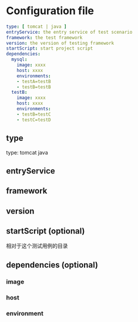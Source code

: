 # Configuration file

```yaml
type: [ tomcat | java ]
entryService: the entry service of test scenario
framework: the test framework
version: the version of testing framework
startScript: start project script
dependencies:
  mysql:
    image: xxxx
    host: xxxx
    environments:
    - testA=testB
    - testB=testB
  testB:
    image: xxxx
    host: xxxx
    environments:
    - testB=testC
    - testC=testD
```

## type

type:  tomcat   java

## entryService

## framework

## version

## startScript (optional)
相对于这个测试用例的目录

## dependencies (optional)

### image

### host

### environment
